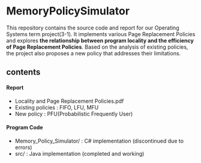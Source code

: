# MemoryPolicySimulator
This repository contains the source code and report for our Operating Systems term project(3-1). It implements various Page Replacement Policies and explores **the relationship between program locality and the efficiency of Page Replacement Policies**. Based on the analysis of existing policies, the project also proposes a new policy that addresses their limitations.

## contents
#### Report
- Locality and Page Replacement Policies.pdf
- Existing policies : FIFO, LFU, MFU
- New policy : PFU(Probabilistic Frequently User)
#### Program Code
- Memory_Policy_Simulator/ : C# implementation (discontinued due to errors)
- src/ : Java implementation (completed and working)

